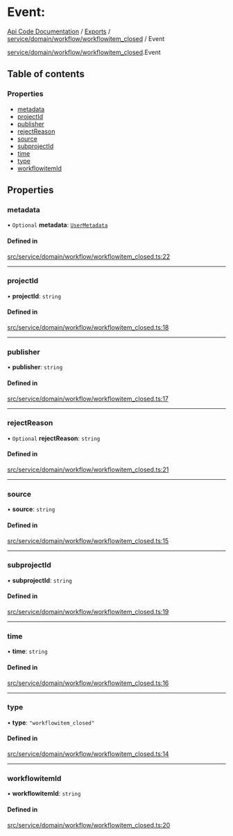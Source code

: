 # Event: 
 
[Api Code Documentation](../README.md) / [Exports](../modules.md) / [service/domain/workflow/workflowitem\_closed](../modules/service_domain_workflow_workflowitem_closed.md) / Event

[service/domain/workflow/workflowitem_closed](../modules/service_domain_workflow_workflowitem_closed.md).Event

## Table of contents

### Properties

- [metadata](service_domain_workflow_workflowitem_closed.Event.md#metadata)
- [projectId](service_domain_workflow_workflowitem_closed.Event.md#projectid)
- [publisher](service_domain_workflow_workflowitem_closed.Event.md#publisher)
- [rejectReason](service_domain_workflow_workflowitem_closed.Event.md#rejectreason)
- [source](service_domain_workflow_workflowitem_closed.Event.md#source)
- [subprojectId](service_domain_workflow_workflowitem_closed.Event.md#subprojectid)
- [time](service_domain_workflow_workflowitem_closed.Event.md#time)
- [type](service_domain_workflow_workflowitem_closed.Event.md#type)
- [workflowitemId](service_domain_workflow_workflowitem_closed.Event.md#workflowitemid)

## Properties

### metadata

• `Optional` **metadata**: [`UserMetadata`](../modules/service_domain_metadata.md#usermetadata)

#### Defined in

[src/service/domain/workflow/workflowitem_closed.ts:22](https://github.com/openkfw/TruBudget/blob/aca360d/api/src/service/domain/workflow/workflowitem_closed.ts#L22)

___

### projectId

• **projectId**: `string`

#### Defined in

[src/service/domain/workflow/workflowitem_closed.ts:18](https://github.com/openkfw/TruBudget/blob/aca360d/api/src/service/domain/workflow/workflowitem_closed.ts#L18)

___

### publisher

• **publisher**: `string`

#### Defined in

[src/service/domain/workflow/workflowitem_closed.ts:17](https://github.com/openkfw/TruBudget/blob/aca360d/api/src/service/domain/workflow/workflowitem_closed.ts#L17)

___

### rejectReason

• `Optional` **rejectReason**: `string`

#### Defined in

[src/service/domain/workflow/workflowitem_closed.ts:21](https://github.com/openkfw/TruBudget/blob/aca360d/api/src/service/domain/workflow/workflowitem_closed.ts#L21)

___

### source

• **source**: `string`

#### Defined in

[src/service/domain/workflow/workflowitem_closed.ts:15](https://github.com/openkfw/TruBudget/blob/aca360d/api/src/service/domain/workflow/workflowitem_closed.ts#L15)

___

### subprojectId

• **subprojectId**: `string`

#### Defined in

[src/service/domain/workflow/workflowitem_closed.ts:19](https://github.com/openkfw/TruBudget/blob/aca360d/api/src/service/domain/workflow/workflowitem_closed.ts#L19)

___

### time

• **time**: `string`

#### Defined in

[src/service/domain/workflow/workflowitem_closed.ts:16](https://github.com/openkfw/TruBudget/blob/aca360d/api/src/service/domain/workflow/workflowitem_closed.ts#L16)

___

### type

• **type**: ``"workflowitem_closed"``

#### Defined in

[src/service/domain/workflow/workflowitem_closed.ts:14](https://github.com/openkfw/TruBudget/blob/aca360d/api/src/service/domain/workflow/workflowitem_closed.ts#L14)

___

### workflowitemId

• **workflowitemId**: `string`

#### Defined in

[src/service/domain/workflow/workflowitem_closed.ts:20](https://github.com/openkfw/TruBudget/blob/aca360d/api/src/service/domain/workflow/workflowitem_closed.ts#L20)
